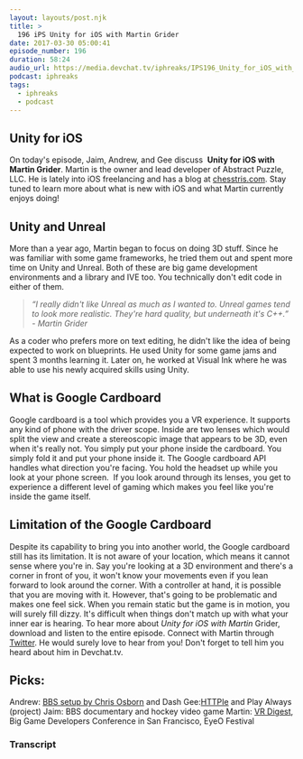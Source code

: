 ```yaml
---
layout: layouts/post.njk
title: >
  196 iPS Unity for iOS with Martin Grider
date: 2017-03-30 05:00:41
episode_number: 196
duration: 58:24
audio_url: https://media.devchat.tv/iphreaks/IPS196_Unity_for_iOS_with_Martin_Grider.mp3
podcast: iphreaks
tags:
  - iphreaks
  - podcast
---
```


## Unity for iOS

On today's episode, Jaim,&nbsp;Andrew, and Gee&nbsp;discuss&nbsp; **Unity for iOS with Martin Grider**. Martin is the owner and lead developer of Abstract Puzzle, LLC. He is lately into iOS freelancing and has a blog at [chesstris.com](http://chesstris.com/). Stay tuned to learn more about what is new with iOS and what Martin currently enjoys doing!

## Unity and Unreal

More than a year ago, Martin began to focus on doing 3D stuff. Since he was familiar with some game frameworks, he tried them out and spent more time on Unity and Unreal. Both of these are big game development environments and a library and IVE too.&nbsp;You technically don't edit code in either of them.

> _“I really didn't like Unreal as much as I&nbsp;wanted to. Unreal games tend to look more realistic. They're hard quality, but underneath it's C++.” - Martin Grider_

As a coder who prefers more on text editing, he didn't like the idea of being expected to work on blueprints. He used Unity for some game jams and spent 3 months learning it. Later on, he worked at Visual Ink where he was able to use his newly acquired skills using Unity.

## What is Google Cardboard

Google cardboard is a tool which provides you a VR experience. It supports any kind of phone with the driver scope.&nbsp;Inside are two lenses which would split the view and create a stereoscopic image that appears to be 3D, even when it's really not. You simply put your phone inside the cardboard. You simply fold it and put your phone inside it. The Google cardboard API handles what direction you're facing. You hold the headset up while you look at your phone screen. &nbsp;If you look around through its lenses, you get to experience a different level of gaming which makes you feel like you're inside the game itself.

## Limitation of the Google Cardboard

Despite its capability to bring you into another world, the Google cardboard still has its limitation. It is not aware of your location, which means it cannot sense where you're in. Say you're looking at a 3D environment and there's a corner in front of you, it won't know your movements even if you lean forward to look around the corner. With a controller at hand, it is possible that you are moving with it. However, that's going to be problematic and makes one feel sick. When you remain static but the game is in motion, you will surely fill dizzy. It's difficult when things don't match up with what your inner ear is hearing. To hear more about _Unity for iOS with Martin_ Grider, download and listen to the entire episode.&nbsp;Connect with Martin through [Twitter](https://twitter.com/livingtech?lang=en). He would surely love to hear from you! Don't forget to tell him you heard about him in Devchat.tv.

## Picks:

Andrew: [BBS setup by Chris Osborn](https://twitter.com/fozztexx/status/719978849816027136) and Dash Gee:[HTTPIe](https://httpie.org/) and Play Always (project) Jaim: BBS documentary and hockey video game Martin: [VR Digest](http://vrdigest.com/), Big Game Developers Conference in San Francisco, EyeO Festival

### Transcript
